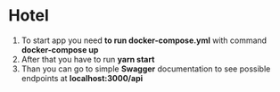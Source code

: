 # Hotel

1. To start app you need **to run docker-compose.yml** with command **docker-compose up** 
2. After that you have to run **yarn start** 
3. Than you can go to simple **Swagger** documentation to see possible endpoints at **localhost:3000/api**
